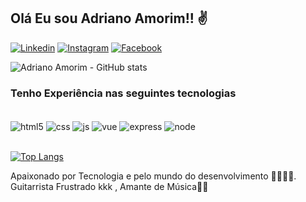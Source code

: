 ## Olá Eu sou Adriano Amorim!! ✌️


[![Linkedin](https://img.shields.io/badge/LinkedIn-0077B5?style=for-the-badge&logo=linkedin&logoColor=white)](https://www.linkedin.com/in/dev-adriano-amorim/)
[![Instagram](https://img.shields.io/badge/Instagram-E4405F?style=for-the-badge&logo=instagram&logoColor=white)](https://www.instagram.com/adryanosamorim/)
[![Facebook](https://img.shields.io/badge/Facebook-1877F2?style=for-the-badge&logo=facebook&logoColor=white)](https://www.facebook.com/profile.php?id=100073260353863)

![Adriano Amorim - GitHub stats](https://github-readme-stats.vercel.app/api?username=AdrianoAmorim&show_icons=true&theme=gruvbox)

### Tenho Experiência nas seguintes tecnologias
<div style="display: inline_block"><br/>
    <img align="center" alt="html5" src="https://img.shields.io/badge/HTML5-E34F26?style=for-the-badge&logo=html5&logoColor=white"/>
    <img align="center" alt="css" src="https://img.shields.io/badge/CSS3-1572B6?style=for-the-badge&logo=css3&logoColor=white"/>
    <img align="center" alt="js" src="https://img.shields.io/badge/JavaScript-F7DF1E?style=for-the-badge&logo=javascript&logoColor=blacke"/>
    <img align="center" alt="vue" src="https://img.shields.io/badge/Vue.js-35495E?style=for-the-badge&logo=vue.js&logoColor=4FC08D"/>
    <img align="center" alt="express" src="https://img.shields.io/badge/Express.js-404D59?style=for-the-badge"/>
    <img align="center" alt="node" src="https://img.shields.io/badge/Node.js-43853D?style=for-the-badge&logo=node.js&logoColor=white"/>
</div>
<br/>

[![Top Langs](https://github-readme-stats.vercel.app/api/top-langs/?username=AdrianoAmorim&layout=compact)](https://github.com/AdrianoAmorim/)
<br/>

Apaixonado por Tecnologia e pelo mundo do desenvolvimento 👨‍💻👨‍💻. 
<br/>
Guitarrista Frustrado kkk , Amante de Música🎸🎸

